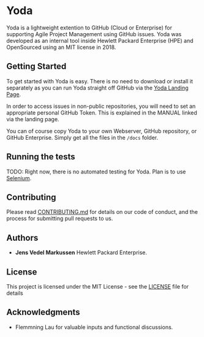 # Yoda

Yoda is a lightweight extention to GitHub (Cloud or Enterprise) for supporting Agile Project Management using GitHub issues. Yoda was developed as an internal tool inside Hewlett Packard Enterprise (HPE) and OpenSourced using an MIT license in 2018.
 

## Getting Started

To get started with Yoda is easy. There is no need to download or install it separately as you can run Yoda straight off GitHub via the [Yoda Landing Page](https://pages.github.com/github-yoda/yoda). 

In order to access issues in non-public repositories, you will need to set an appropriate personal GitHub Token. This is explained in the MANUAL linked via the landing page.

You can of course copy Yoda to your own Webserver, GitHub repository, or GitHub Enterprise. Simply get all the files in the `/docs` folder.


## Running the tests

TODO: Right now, there is no automated testing for Yoda. Plan is to use [Selenium](http://www.seleniumhq.org/). 


## Contributing

Please read [CONTRIBUTING.md](CONTRIBUTING.md) for details on our code of conduct, and the process for submitting pull requests to us.


## Authors

* **Jens Vedel Markussen** Hewlett Packard Enterprise.


## License

This project is licensed under the MIT License - see the [LICENSE](LICENSE) file for details


## Acknowledgments

* Flemmning Lau for valuable inputs and functional discussions.
